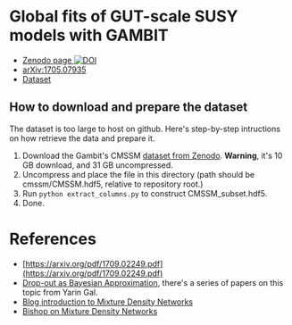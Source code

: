 # Global fits of GUT-scale SUSY models with GAMBIT
* [Zenodo page ](https://zenodo.org/record/843496)
[![DOI](https://zenodo.org/badge/DOI/10.5281/zenodo.843496.svg)](https://doi.org/10.5281/zenodo.843496)
* [arXiv:1705.07935](https://arxiv.org/abs/arXiv:1705.07935)
* [Dataset](https://zenodo.org/record/843496/files/CMSSM.hdf5.tar.gz)

## How to download and prepare the dataset

The dataset is too large to host on github. Here's step-by-step intructions on how retrieve the data and prepare it.

1. Download the Gambit's CMSSM [dataset from Zenodo](https://zenodo.org/record/843496/files/CMSSM.hdf5.tar.gz). **Warning**, it's 10 GB download, and 31 GB uncompressed.
2. Uncompress and place the file in this directory (path should be cmssm/CMSSM.hdf5, relative to repository root.)
3. Run `python extract_columns.py` to construct CMSSM_subset.hdf5.
4. Done.


# References 
* [https://arxiv.org/pdf/1709.02249.pdf](https://arxiv.org/pdf/1709.02249.pdf)
* [Drop-out as Bayesian Approximation](https://arxiv.org/abs/1506.02142), there's a series of papers on this topic from Yarin Gal.
* [Blog introduction to Mixture Density Networks](http://blog.otoro.net/2015/06/14/mixture-density-networks/)
* [Bishop on Mixture Density Networks](https://www.microsoft.com/en-us/research/wp-content/uploads/2016/02/bishop-ncrg-94-004.pdf)
